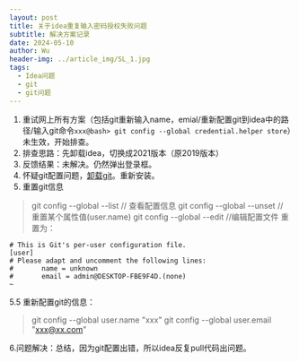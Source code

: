 ```yaml
---
layout: post
title: 关于idea重复输入密码授权失败问题
subtitle: 解决方案记录
date: 2024-05-10
author: Wu
header-img: ../article_img/SL_1.jpg
tags:
  - Idea问题
  - git
  - git问题
---
```


1. 重试网上所有方案（包括git重新输入name，emial/重新配置git到idea中的路径/输入git命令`xxx@bash> git config --global credential.helper store`）未生效，开始排查。
2. 排查思路：先卸载idea，切换成2021版本（原2019版本）
3. 反馈结果：未解决。仍然弹出登录框。
4. 怀疑git配置问题，[卸载git](https://blog.csdn.net/weixin_43306271/article/details/121735153)。重新安装。
5. 重置git信息
> git config --global --list // 查看配置信息 
> git config --global --unset <EntryValue> // 重置某个属性值(user.name)
> git config --global --edit //编辑配置文件
重置为：
``` 
# This is Git's per-user configuration file.
[user]
# Please adapt and uncomment the following lines:
#       name = unknown
#       email = admin@DESKTOP-FBE9F4D.(none)
~
```
5.5 重新配置git的信息：
> git config --global user.name "xxx"
> git config --global user.email "xxx@xx.com"

6.问题解决：总结，因为git配置出错，所以idea反复pull代码出问题。
